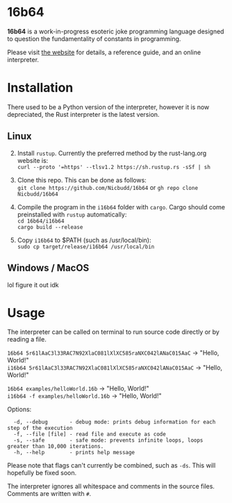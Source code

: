 # 16b64

**16b64** is a work-in-progress esoteric joke programming language designed to question the
fundamentality of constants in programming.

Please visit [the website](https://www.nicbudd.com/16b64.html) for details, a reference guide, and an online interpreter.

# Installation

There used to be a Python version of the interpreter, however it is now depreciated, the Rust interpreter is the latest version.

## Linux

2. Install `rustup`. Currently the preferred method by the rust-lang.org website is:  
`curl --proto '=https' --tlsv1.2 https://sh.rustup.rs -sSf | sh`  

1. Clone this repo. This can be done as follows:  
`git clone https://github.com/Nicbudd/16b64` or `gh repo clone Nicbudd/16b64`  

3. Compile the program in the `i16b64` folder with `cargo`. Cargo should come preinstalled with `rustup` automatically:  
`cd 16b64/i16b64`  
`cargo build --release`  

4. Copy `i16b64` to $PATH (such as /usr/local/bin):  
`sudo cp target/release/i16b64 /usr/local/bin`  


## Windows / MacOS

lol figure it out idk


# Usage

The interpreter can be called on terminal to run source code directly or by
reading a file.  

`16b64 5r61lAaC3l33RAC7N92XlaC081lXlXC585raNXC042lANaC015AaC` -> "Hello, World!"  
`i16b64 5r61lAaC3l33RAC7N92XlaC081lXlXC585raNXC042lANaC015AaC` -> "Hello, World!"  

`16b64 examples/helloWorld.16b` -> "Hello, World!"  
`i16b64 -f examples/helloWorld.16b` -> "Hello, World!"  

Options:  

```
  -d, --debug       - debug mode: prints debug information for each step of the execution
  -f, --file [file] - read file and execute as code
  -s, --safe        - safe mode: prevents infinite loops, loops greater than 10,000 iterations.
  -h, --help        - prints help message
```

Please note that flags can't currently be combined, such as `-ds`. This will hopefully be fixed soon.  

The interpreter ignores all whitespace and comments in the source files.
Comments are written with `#`.
